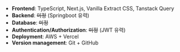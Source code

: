
- **Frontend**: TypeScript, Next.js, Vanilla Extract CSS, Tanstack Query
- **Backend**: ~~미정~~ (Springboot 유력)
- **Database**: ~~미정~~
- **Authentication/Authorization**: ~~미정~~ (JWT 유력)
- **Deployment**: AWS + Vercel
- **Version management**: Git + GitHub